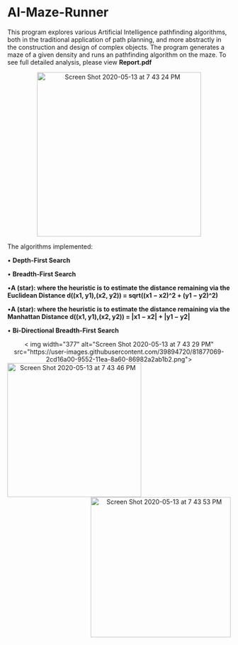 # AI-Maze-Runner
This program explores various Artificial Intelligence pathfinding algorithms, both in the traditional application of path
planning, and more abstractly in the construction and design of complex objects. The program generates a maze of a given density and runs an pathfinding algorithm on the maze. To see full detailed analysis, please view **Report.pdf** 

<p align="center">
<img align="center" img width="370" alt="Screen Shot 2020-05-13 at 7 43 24 PM" src="https://user-images.githubusercontent.com/39894720/81877068-29d67980-9552-11ea-82ad-5e68f3c99e10.png">
</p>

The algorithms implemented:

• **Depth-First Search**

• **Breadth-First Search**

•**A (star): where the heuristic is to estimate the distance remaining via the Euclidean Distance 
d((x1, y1),(x2, y2)) = sqrt((x1 − x2)^2 + (y1 − y2)^2)**

•**A (star): where the heuristic is to estimate the distance remaining via the Manhattan Distance
d((x1, y1),(x2, y2)) = |x1 − x2| + |y1 − y2|**

• **Bi-Directional Breadth-First Search**

<p align="center">
< img width="377" alt="Screen Shot 2020-05-13 at 7 43 29 PM" src="https://user-images.githubusercontent.com/39894720/81877069-2cd16a00-9552-11ea-8a60-86982a2ab1b2.png">

<img align="left" img width="302" alt="Screen Shot 2020-05-13 at 7 43 46 PM" src="https://user-images.githubusercontent.com/39894720/81877076-2fcc5a80-9552-11ea-879d-8b0a2678ebcd.png">

<img align="right" img width="316" alt="Screen Shot 2020-05-13 at 7 43 53 PM" src="https://user-images.githubusercontent.com/39894720/81877081-32c74b00-9552-11ea-839f-888e1f786b45.png">
</p>

